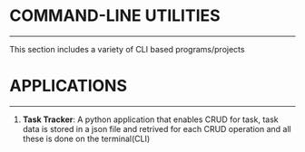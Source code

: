 # COMMAND-LINE UTILITIES
***
This section includes a variety of CLI based programs/projects

# APPLICATIONS
***

1. **Task Tracker**:
A python application that enables CRUD for task, task data is stored in a json file and retrived for each CRUD operation and all these is done on the terminal(CLI)

